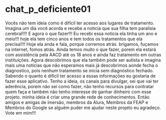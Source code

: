 # chat_p_deficiente01
Vocês não tem ideia como é difícil  ter acesso aos lugares de tratamento. Imagina um dia você acorda e recebe a noticia que sua filha tem paralisia cerebral!!!! E agora o que fazer!!! Eu recebi essa noticia ela tinha um ano e meio!!! hoje ela tem cinco anos e tem todos os tratamentos que ela precisa!!!! Hoje ela anda e fala, porque corremos atrás. brigamos, fuçamos na internet, fomos atrás. Ainda temos muito o que fazer, porem ela estará com assistência pela AACD até os 18 anos e ainda faz tratamento em outras instituições. 
Agora descobrimos que ela também pode ser autista  e imagina mais uma noticias que não esperamos mais já descobrimos aonde fecha o diagnostico, pois nenhum tratamento se inicia sem diagnóstico  fechado. Sabendo o quanto é difícil ter acesso a essas informações eu gostaria de fazer esse aplicativo. Tenho a ideia, os canais para divulgar, sei que vai ter aderência, porem não sei como fazer, não tenho recursos para contratar quem faça e também não tenho interesse de ganhar dinheiro com esse projeto. minha ideia é criar uma grande rede de conhecimentos. Então amigos e amigas de imersão, membros da Alura, Membros da FEAP e Membros do Google se alguém puder me ajudar neste projeto eu agradeço. Vote em mim!!!
